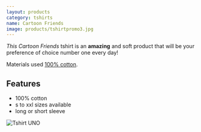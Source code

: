 ```yaml
---
layout: products
category: tshirts
name: Cartoon Friends
image: products/tshirtpromo3.jpg
---
```


*This Cartoon Friends* tshirt is an **amazing** and soft product that will be your preference of choice number one every day!

Materials used [100% cotton](http://en.wikipedia.org/wiki/Cotton).

## Features

- 100% cotton
- s to xxl sizes available
- long or short sleeve

![Tshirt UNO](http://card0127.github.io/ecommerce-website/images/products/tshirtpromo3.jpg)
